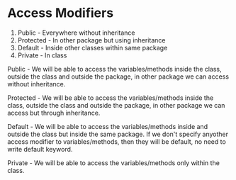 # Access Modifiers

1. Public - Everywhere without inheritance
2. Protected - In other package but using inheritance
3. Default - Inside other classes within same package
4. Private - In class

Public - We will be able to access the variables/methods inside the class, outside the class and outside the package, in other package we can access without inheritance.

Protected - We will be able to access the variables/methods inside the class, outside the class and outside the package, in other package we can access but through inheritance.

Default - We will be able to access the variables/methods inside and outside the class but inside the same package. If we don't specify anyother access modifier to variables/methods, then they will be default, no need to write default keyword.

Private - We will be able to access the variables/methods only within the class.
